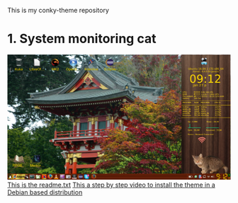 This is my conky-theme repository

<h1>1. System monitoring cat </h1>
<img src="https://github.com/vpeter93/conky-themes/blob/master/Conky/Kirja/review-with-full-desktop.png">
<a href=https://github.com/vpeter93/conky-themes/blob/master/Conky/Kirja/readme.txt>This is the readme.txt</a>
<a href=https://www.youtube.com/watch?v=8-SdCpFgzt4>This a step by step video to install the theme in a Debian based distribution</a>
